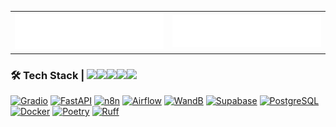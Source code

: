 <div align="center">
  <table>
    <tr>
      <td><img src="metrics-activity.svg" alt="Activity metrics"></td>
      <td><img src="metrics-notable.svg" alt="Notable contributions"></td>
    </tr>
  </table>
</div>

### 🛠️ Tech Stack | <img src="https://cultofthepartyparrot.com/parrots/hd/opensourceparrot.gif" width="30"><img src="https://cultofthepartyparrot.com/parrots/matrixparrot.gif" width="30"><img src="https://cultofthepartyparrot.com/parrots/hd/githubparrot.gif" width="30"><img src="https://cultofthepartyparrot.com/parrots/hd/headbangingparrot.gif" width="30"><img src="https://cultofthepartyparrot.com/parrots/hd/mergeconflictparrot.gif" width="30">

[![Gradio](https://img.shields.io/badge/Gradio-F67D09?style=flat-square&logo=gradio&logoColor=white)](https://github.com/gradio-app/gradio)
[![FastAPI](https://img.shields.io/badge/FastAPI-009688?style=flat-square&logo=FastAPI&logoColor=white)](https://github.com/tiangolo/fastapi)
[![n8n](https://img.shields.io/badge/n8n-41B883?style=flat-square&logo=n8n&logoColor=white)](https://github.com/n8n-io/n8n)
[![Airflow](https://img.shields.io/badge/Airflow-017CEE?style=flat-square&logo=Apache%20Airflow&logoColor=white)](https://github.com/apache/airflow)
[![WandB](https://img.shields.io/badge/WandB-FFBE00?style=flat-square&logo=weightsandbiases&logoColor=white)](https://github.com/wandb/wandb)
[![Supabase](https://img.shields.io/badge/Supabase-3ECF8E?style=flat-square&logo=supabase&logoColor=white)](https://github.com/supabase/supabase)
[![PostgreSQL](https://img.shields.io/badge/PostgreSQL-4169E1?style=flat-square&logo=PostgreSQL&logoColor=white)](https://github.com/postgres/postgres)
[![Docker](https://img.shields.io/badge/Docker-2496ED?style=flat-square&logo=Docker&logoColor=white)](https://github.com/docker)
[![Poetry](https://img.shields.io/badge/Poetry-60A5FA?style=flat-square&logo=poetry&logoColor=white)](https://github.com/python-poetry/poetry)
[![Ruff](https://img.shields.io/badge/Ruff-D7FF64?style=flat-square&logo=ruff&logoColor=black)](https://github.com/astral-sh/ruff)